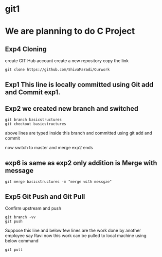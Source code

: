 # git1
# We are planning to do C Project
## Exp4 Cloning 
create GIT Hub account 
create a new repository
copy the link
```
git clone https://github.com/ShivaMaradi/Ourwork

```
## Exp1 This line is locally committed using Git add and Commit exp1.
## Exp2 we created new branch and switched 
```
git branch basicstructures
git checkout basicstructures
```
above lines are typed inside this branch and committed using git add and commit

now switch to master and merge exp2 ends  
## exp6 is same as exp2 only addition is Merge with message
```
git merge basicstructures -m "merge with messgae"
```
## Exp5 Git Push and Git Pull 
Confirm upstream and push
```
git branch -vv
git push    
```
Suppose this line and below few lines are the work done by another employee say Ravi
now this work can be pulled to local machine using below command 
```
git pull
```

